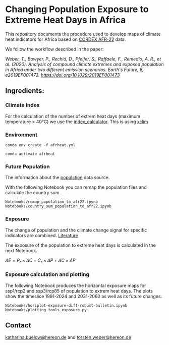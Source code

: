 # Changing Population Exposure to Extreme Heat Days in Africa


This repository documents the procedure used to develop maps of climate heat indicators for Africa based on [CORDEX AFR-22](https://cordex.org/experiment-guidelines/cordex-cmip5/cordex-core/cordex-core-simulations/) data.

We follow the workflow described in the paper:

*Weber, T., Bowyer, P., Rechid, D., Pfeifer, S., Raffaele, F., Remedio, A. R., et al. (2020). Analysis of compound climate extremes and exposed population in Africa under two different emission scenarios. Earth's Future, 8, e2019EF001473. https://doi.org/10.1029/2019EF001473*


## Ingredients:

### Climate Index

For the calculation of the number of extrem heat days (maximum temperature > 40°C) we use the [index_calculator](https://github.com/climate-service-center/index_calculator). This is using [xclim](https://github.com/Ouranosinc/xclim)


### Environment

    conda env create -f afrheat.yml

    conda activate afrheat


### Future Population

The information about the [population](population.md) data source. 

With the following Notebook you can remap the population files and calculate the country sum .

    Notebooks/remap_population_to_afr22.ipynb
    Notebooks/country_sum_population_to_afr22.ipynb

### Exposure

The change of population and the climate change signal for specific indicators are combined. [Literature](exposure.md)

The exposure of the population to extreme heat days is calculated in the next Notebook.

$\Delta E = P_r \times \Delta C + C_r \times \Delta P + \Delta C \times \Delta P$

### Exposure calculation and plotting

The following Notebook produces the horizontal exposure maps for ssp1/rcp2 and ssp3/rcp85 of population to extrem heat days. The plots show the timeslice  1991-2024 and 2031-2060 as well as its future changes. 

    Notebooks/horiplot-exposure-diff-robust-bulletin.ipynb
    Notebooks/plotting_tools_exposure.py



## Contact

katharina.buelow@hereon.de and torsten.weber@hereon.de


